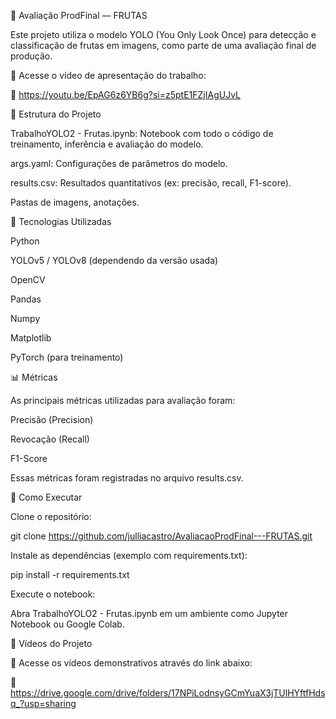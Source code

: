 🥭 Avaliação ProdFinal — FRUTAS

Este projeto utiliza o modelo YOLO (You Only Look Once) para detecção e classificação de frutas em imagens, como parte de uma avaliação final de produção.

🎥 Acesse o vídeo de apresentação do trabalho:

🔗 https://youtu.be/EpAG6z6YB6g?si=z5ptE1FZjIAgUJvL

📂 Estrutura do Projeto

TrabalhoYOLO2 - Frutas.ipynb: Notebook com todo o código de treinamento, inferência e avaliação do modelo.

args.yaml: Configurações de parâmetros do modelo.

results.csv: Resultados quantitativos (ex: precisão, recall, F1-score).

Pastas de imagens, anotações.

🚀 Tecnologias Utilizadas

Python

YOLOv5 / YOLOv8 (dependendo da versão usada)

OpenCV

Pandas

Numpy

Matplotlib

PyTorch (para treinamento)

📊 Métricas

As principais métricas utilizadas para avaliação foram:

Precisão (Precision)

Revocação (Recall)

F1-Score

Essas métricas foram registradas no arquivo results.csv.

🔧 Como Executar

Clone o repositório:

git clone https://github.com/julliacastro/AvaliacaoProdFinal---FRUTAS.git

Instale as dependências (exemplo com requirements.txt):

pip install -r requirements.txt

Execute o notebook:

Abra TrabalhoYOLO2 - Frutas.ipynb em um ambiente como Jupyter Notebook ou Google Colab.

📁 Vídeos do Projeto

🎥 Acesse os vídeos demonstrativos através do link abaixo:

🔗 https://drive.google.com/drive/folders/17NPiLodnsyGCmYuaX3jTUlHYftfHdsq_?usp=sharing
